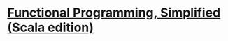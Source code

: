 # [Functional Programming, Simplified (Scala edition)](https://alvinalexander.com/scala/fp-book/learning-functional-programming-in-scala/)
